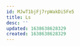 ```yaml
---
id: MJwT1bjFj7rpWakDi5Fe5
title: Ls
desc: ''
updated: 1638638628329
created: 1638638628329
---
```


